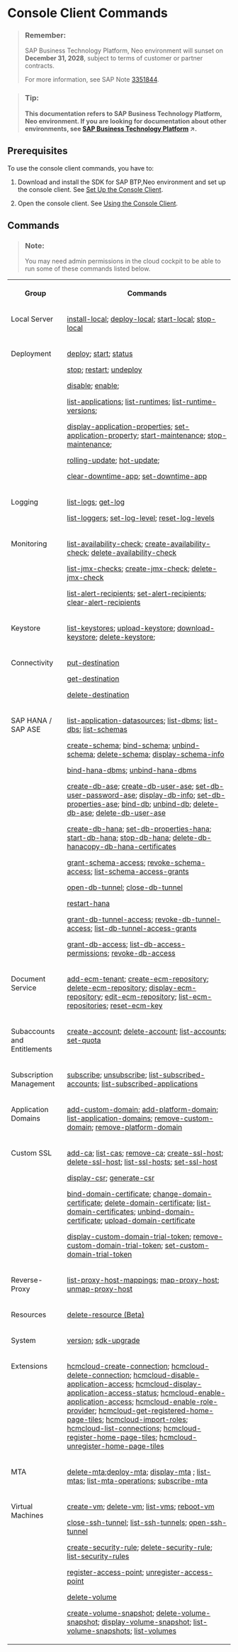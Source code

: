 <!-- loio56e309f496cc446ba441d862db94cb18 -->

# Console Client Commands



> ### Remember:  
> SAP Business Technology Platform, Neo environment will sunset on **December 31, 2028**, subject to terms of customer or partner contracts.
> 
> For more information, see SAP Note [3351844](https://me.sap.com/notes/3351844).

> ### Tip:  
> **This documentation refers to SAP Business Technology Platform, Neo environment. If you are looking for documentation about other environments, see [SAP Business Technology Platform](https://help.sap.com/viewer/65de2977205c403bbc107264b8eccf4b/Cloud/en-US/6a2c1ab5a31b4ed9a2ce17a5329e1dd8.html "SAP Business Technology Platform (SAP BTP) is an integrated offering comprised of the following technology portfolios: application development; process automation; integration; data, analytics, and enterprise planning; artificial intelligence. The platform offers users the ability to turn data into business value, compose end-to-end business processes, connect entire IT landscapes, and personalize, build and extend SAP applications. This reduces the overall total cost of ownership maintaining SAP landscapes and third-party software across end-to-end business processes.") :arrow_upper_right:.**



<a name="loio56e309f496cc446ba441d862db94cb18__section_xfj_hqz_s2b"/>

## Prerequisites

To use the console client commands, you have to:

1.  Download and install the SDK for SAP BTP,Neo environment and set up the console client. See [Set Up the Console Client](../30-development-neo/set-up-the-console-client-7613dee.md).

2.  Open the console client. See [Using the Console Client](using-the-console-client-8900b22.md).




## Commands

> ### Note:  
> You may need admin permissions in the cloud cockpit to be able to run some of these commands listed below.


<table>
<tr>
<th valign="top">

Group

</th>
<th valign="top">

Commands

</th>
</tr>
<tr>
<td valign="top">

Local Server

</td>
<td valign="top">

[install-local](install-local-8527947.md); [deploy-local](deploy-local-8fdc143.md); [start-local](start-local-cd54325.md); [stop-local](stop-local-ee02d4d.md)

</td>
</tr>
<tr>
<td valign="top">

Deployment

</td>
<td valign="top">

[deploy](deploy-937db4f.md); [start](start-cc417d7.md); [status](status-d4f6592.md)

[stop](stop-b5bfcbf.md); [restart](restart-7c0f7a1.md); [undeploy](undeploy-7e09b85.md)

[disable](disable-59fedc1.md); [enable](enable-13a70e0.md);

[list-applications](list-applications-6942ec5.md); [list-runtimes](list-runtimes-49bb201.md); [list-runtime-versions](list-runtime-versions-20e08d3.md);

[display-application-properties](display-application-properties-7ed175c.md); [set-application-property](set-application-property-113e957.md); [start-maintenance](start-maintenance-f42be92.md); [stop-maintenance](stop-maintenance-3fbd6fe.md);

[rolling-update](rolling-update-3f5d412.md); [hot-update](hot-update-7ae6493.md);

[clear-downtime-app](clear-downtime-app-c9ae25a.md); [set-downtime-app](set-downtime-app-1672997.md) 

</td>
</tr>
<tr>
<td valign="top">

Logging

</td>
<td valign="top">

[list-logs](list-logs-1f6a77c.md); [get-log](get-log-d35f392.md) 

[list-loggers](list-loggers-9033ddc.md); [set-log-level](set-log-level-1b495d7.md); [reset-log-levels](reset-log-levels-b14bd37.md)

</td>
</tr>
<tr>
<td valign="top">

Monitoring

</td>
<td valign="top">

[list-availability-check](list-availability-check-d37bcfc.md); [create-availability-check](create-availability-check-83d4582.md); [delete-availability-check](delete-availability-check-2a387e4.md) 

[list-jmx-checks](list-jmx-checks-c6fedee.md); [create-jmx-check](create-jmx-check-298a207.md); [delete-jmx-check](delete-jmx-check-75a0058.md)

[list-alert-recipients](list-alert-recipients-f326f9d.md); [set-alert-recipients](set-alert-recipients-6dae74f.md); [clear-alert-recipients](clear-alert-recipients-0f2b2cd.md)

</td>
</tr>
<tr>
<td valign="top">

Keystore

</td>
<td valign="top">

[list-keystores](list-keystores-fa3c4af.md); [upload-keystore](upload-keystore-dea2506.md); [download-keystore](download-keystore-b45597c.md); [delete-keystore](delete-keystore-0c8539c.md);

</td>
</tr>
<tr>
<td valign="top">

Connectivity

</td>
<td valign="top">

[put-destination](put-destination-9b9f742.md)

[get-destination](get-destination-bc62335.md)

[delete-destination](delete-destination-b5ccd2f.md)

</td>
</tr>
<tr>
<td valign="top">

SAP HANA / SAP ASE

</td>
<td valign="top">

[list-application-datasources](list-application-datasources-9fe84fe.md); [list-dbms](list-dbms-1ea1771.md); [list-dbs](list-dbs-f94d5a2.md); [list-schemas](list-schemas-548e187.md) 

[create-schema](create-schema-05ebe39.md); [bind-schema](bind-schema-ce689b2.md); [unbind-schema](unbind-schema-41e70ab.md); [delete-schema](delete-schema-82a9911.md); [display-schema-info](display-schema-info-0a8638d.md)

[bind-hana-dbms](bind-hana-dbms-affa782.md); [unbind-hana-dbms](unbind-hana-dbms-de4022e.md)

[create-db-ase](create-db-ase-01a2177.md); [create-db-user-ase](create-db-user-ase-487b85d.md); [set-db-user-password-ase](set-db-user-password-ase-25a47c8.md); [display-db-info](display-db-info-064d301.md); [set-db-properties-ase](set-db-properties-ase-5b6f210.md); [bind-db](bind-db-2a4e62e.md); [unbind-db](unbind-db-46e24bb.md); [delete-db-ase](delete-db-ase-9f0785d.md); [delete-db-user-ase](delete-db-user-ase-b280fa0.md)

[create-db-hana](create-db-hana-f64390e.md); [set-db-properties-hana](set-db-properties-hana-a1c73b1.md); [start-db-hana](start-db-hana-bf6020d.md); [stop-db-hana](stop-db-hana-c76fc39.md); [delete-db-hana](delete-db-hana-628ae80.md)[copy-db-hana-certificates](copy-db-hana-certificates-acb8f74.md)

[grant-schema-access](grant-schema-access-830e9ec.md); [revoke-schema-access](revoke-schema-access-a92c08a.md); [list-schema-access-grants](list-schema-access-grants-371711d.md)

[open-db-tunnel](open-db-tunnel-9e3f90f.md); [close-db-tunnel](close-db-tunnel-c7c36e6.md)

[restart-hana](restart-hana-6b5dea0.md)

[grant-db-tunnel-access](grant-db-tunnel-access-7791e70.md); [revoke-db-tunnel-access](revoke-db-tunnel-access-616309e.md); [list-db-tunnel-access-grants](list-db-tunnel-access-grants-21e4be8.md)

[grant-db-access](grant-db-access-e7d72bf.md); [list-db-access-permissions](list-db-access-permissions-28a6218.md); [revoke-db-access](revoke-db-access-a0265c4.md)

</td>
</tr>
<tr>
<td valign="top">

Document Service

</td>
<td valign="top">

[add-ecm-tenant](add-ecm-tenant-8b08f49.md); [create-ecm-repository](create-ecm-repository-acf1b72.md); [delete-ecm-repository](delete-ecm-repository-fb09811.md); [display-ecm-repository](display-ecm-repository-ed676ca.md); [edit-ecm-repository](edit-ecm-repository-279edd1.md); [list-ecm-repositories](list-ecm-repositories-169e3ae.md); [reset-ecm-key](reset-ecm-key-5434b2d.md)

</td>
</tr>
<tr>
<td valign="top">

Subaccounts and Entitlements

</td>
<td valign="top">

[create-account](create-account-05f96cf.md); [delete-account](delete-account-8bd9552.md); [list-accounts](list-accounts-2abad16.md); [set-quota](set-quota-4108f0f.md)

</td>
</tr>
<tr>
<td valign="top">

Subscription Management

</td>
<td valign="top">

[subscribe](subscribe-4c6203d.md); [unsubscribe](unsubscribe-862d00e.md); [list-subscribed-accounts](list-subscribed-accounts-034244c.md); [list-subscribed-applications](list-subscribed-applications-67d5c6f.md)

</td>
</tr>
<tr>
<td valign="top">

Application Domains

</td>
<td valign="top">

[add-custom-domain](add-custom-domain-ebc5269.md); [add-platform-domain](add-platform-domain-7afd450.md); [list-application-domains](list-application-domains-51f8bd8.md); [remove-custom-domain](remove-custom-domain-de15ca8.md); [remove-platform-domain](remove-platform-domain-96c6d24.md)

</td>
</tr>
<tr>
<td valign="top">

Custom SSL

</td>
<td valign="top">

[add-ca](add-ca-c102abb.md); [list-cas](list-cas-99d2659.md); [remove-ca](remove-ca-55b61e4.md); [create-ssl-host](create-ssl-host-3c890d5.md); [delete-ssl-host](delete-ssl-host-f7241b7.md); [list-ssl-hosts](list-ssl-hosts-e8fc50c.md); [set-ssl-host](set-ssl-host-2956975.md)

[display-csr](display-csr-d261cd1.md); [generate-csr](generate-csr-f02258d.md)

[bind-domain-certificate](bind-domain-certificate-8722bcb.md); [change-domain-certificate](change-domain-certificate-53aa1f3.md); [delete-domain-certificate](delete-domain-certificate-c3076cc.md); [list-domain-certificates](list-domain-certificates-dfb8438.md); [unbind-domain-certificate](unbind-domain-certificate-f8d24b6.md); [upload-domain-certificate](upload-domain-certificate-bb54abf.md)

[display-custom-domain-trial-token](display-custom-domain-trial-token-1595b69.md); [remove-custom-domain-trial-token](remove-custom-domain-trial-token-6e63a36.md); [set-custom-domain-trial-token](set-custom-domain-trial-token-576c038.md)

</td>
</tr>
<tr>
<td valign="top">

Reverse-Proxy

</td>
<td valign="top">

[list-proxy-host-mappings](list-proxy-host-mappings-9fbd139.md); [map-proxy-host](map-proxy-host-12b5cc4.md); [unmap-proxy-host](unmap-proxy-host-10ddad9.md) 

</td>
</tr>
<tr>
<td valign="top">

Resources

</td>
<td valign="top">

[delete-resource \(Beta\)](delete-resource-beta-09aca8e.md) 

</td>
</tr>
<tr>
<td valign="top">

System

</td>
<td valign="top">

[version](version-7f6d786.md); [sdk-upgrade](sdk-upgrade-44dc673.md) 

</td>
</tr>
<tr>
<td valign="top">

Extensions

</td>
<td valign="top">

[hcmcloud-create-connection](hcmcloud-create-connection-ba4e8bb.md); [hcmcloud-delete-connection](hcmcloud-delete-connection-1445cb5.md); [hcmcloud-disable-application-access](hcmcloud-disable-application-access-99e8674.md); [hcmcloud-display-application-access-status](hcmcloud-display-application-access-status-75eac93.md); [hcmcloud-enable-application-access](hcmcloud-enable-application-access-da0e8ba.md); [hcmcloud-enable-role-provider](hcmcloud-enable-role-provider-e263f8e.md); [hcmcloud-get-registered-home-page-tiles](hcmcloud-get-registered-home-page-tiles-ba87683.md); [hcmcloud-import-roles](hcmcloud-import-roles-d3dd77e.md); [hcmcloud-list-connections](hcmcloud-list-connections-38f9af2.md); [hcmcloud-register-home-page-tiles](hcmcloud-register-home-page-tiles-d274421.md); [hcmcloud-unregister-home-page-tiles](hcmcloud-unregister-home-page-tiles-60b45a9.md) 

</td>
</tr>
<tr>
<td valign="top">

MTA

</td>
<td valign="top">

[delete-mta](delete-mta-3d1163e.md);[deploy-mta](deploy-mta-1e12331.md); [display-mta](display-mta-974dbbb.md) ; [list-mtas](list-mtas-b8b51ef.md); [list-mta-operations](list-mta-operations-8029e1a.md); [subscribe-mta](subscribe-mta-ea358be.md) 

</td>
</tr>
<tr>
<td valign="top">

Virtual Machines

</td>
<td valign="top">

[create-vm](create-vm-16f9fab.md); [delete-vm](delete-vm-9adf1b0.md); [list-vms](list-vms-962ccbb.md); [reboot-vm](reboot-vm-bada287.md)

[close-ssh-tunnel](close-ssh-tunnel-c505268.md); [list-ssh-tunnels](list-ssh-tunnels-da73699.md); [open-ssh-tunnel](open-ssh-tunnel-6f8924a.md)

[create-security-rule](create-security-rule-b140be7.md); [delete-security-rule](delete-security-rule-4ffac63.md); [list-security-rules](list-security-rules-64ecd69.md)

[register-access-point](register-access-point-125cba5.md); [unregister-access-point](unregister-access-point-462a3d2.md)

[delete-volume](delete-volume-850e935.md)

[create-volume-snapshot](create-volume-snapshot-04b5e02.md); [delete-volume-snapshot](delete-volume-snapshot-8536a22.md); [display-volume-snapshot](display-volume-snapshot-a96f269.md); [list-volume-snapshots](list-volume-snapshots-b076212.md); [list-volumes](list-volumes-1427051.md)

</td>
</tr>
</table>

